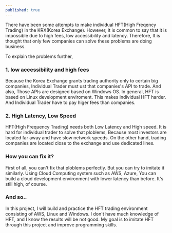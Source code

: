 ```yaml
---
published: true
---
```

There have been some attempts to make individual HFT(High Freqency Trading) in the KRX(Korea Exchange). However, It is common to say that it is impossible due to high fees, low accessibility and latency. Therefore, It is thought that only few companies can solve these problems are doing business.
  
To explain the problems further,

### 1. low accessibility and high fees  
Because the Korea Exchange grants trading authority only to certain big companies, Individual Trader must ust that companies's API to trade. And also, Those APIs are designed based on Windows OS. In general, HFT is based on Linux development enviroment. This makes individual HFT harder. And Individual Trader have to pay higer fees than companies.

### 2. High Latency, Low Speed  
HFT(High Frequency Trading) needs both Low Latency and High speed. It is hard for individual trader to solve that ploblems, Because most investors are located far away and have slow network speeds. On the other hand, trading companies are located close to the exchange and use dedicated lines.

### How you can fix it?
First of all, you can't fix that ploblems perfectly. But you can try to imitate it similarly. Using Cloud Computing system such as AWS, Azure, You can build a cloud development environment with lower latency than before. It's still high, of course.

### And so..
In this project, I will build and practice the HFT trading environment consisting of AWS, Linux and Windows. I don't have much knowledge of HFT, and I know the results will be not good. My goal is to imitate HFT through this project and improve programming skills.

